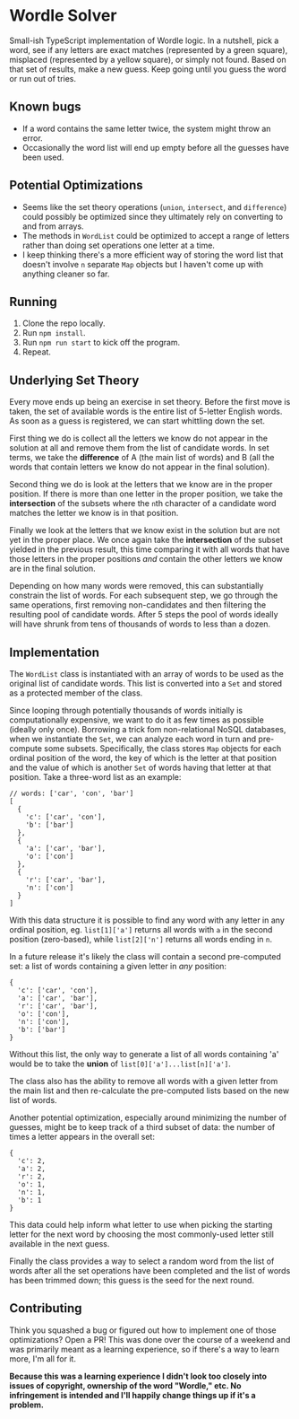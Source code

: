 # Wordle Solver
Small-ish TypeScript implementation of Wordle logic. In a nutshell, pick a word, see if any letters are exact matches (represented by a green square), misplaced (represented by a yellow square), or simply not found. Based on that set of results, make a new guess. Keep going until you guess the word or run out of tries.

## Known bugs
* If a word contains the same letter twice, the system might throw an error.
* Occasionally the word list will end up empty before all the guesses have been used.

## Potential Optimizations
* Seems like the set theory operations (`union`, `intersect`, and `difference`) could possibly be optimized since they ultimately rely on converting to and from arrays.
* The methods in `WordList` could be optimized to accept a range of letters rather than doing set operations one letter at a time.
* I keep thinking there's a more efficient way of storing the word list that doesn't involve `n` separate `Map` objects but I haven't come up with anything cleaner so far.

## Running
1. Clone the repo locally.
1. Run `npm install`.
1. Run `npm run start` to kick off the program.
1. Repeat.

## Underlying Set Theory
Every move ends up being an exercise in set theory. Before the first move is taken, the set of available words is the entire list of 5-letter English words. As soon as a guess is registered, we can start whittling down the set.

First thing we do is collect all the letters we know do not appear in the solution at all and remove them from the list of candidate words. In set terms, we take the **difference** of A (the main list of words) and B (all the words that contain letters we know do not appear in the final solution).

Second thing we do is look at the letters that we know are in the proper position. If there is more than one letter in the proper position, we take the **intersection** of the subsets where the `n`th character of a candidate word matches the letter we know is in that position.

Finally we look at the letters that we know exist in the solution but are not yet in the proper place. We once again take the **intersection** of the subset yielded in the previous result, this time comparing it with all words that have those letters in the proper positions _and_ contain the other letters we know are in the final solution.

Depending on how many words were removed, this can substantially constrain the list of words. For each subsequent step, we go through the same operations, first removing non-candidates and then filtering the resulting pool of candidate words. After 5 steps the pool of words ideally will have shrunk from tens of thousands of words to less than a dozen.

## Implementation
The `WordList` class is instantiated with an array of words to be used as the original list of candidate words. This list is converted into a `Set` and stored as a protected member of the class.

Since looping through potentially thousands of words initially is computationally expensive, we want to do it as few times as possible (ideally only once). Borrowing a trick fom non-relational NoSQL databases, when we instantiate the `Set`, we can analyze each word in turn and pre-compute some subsets. Specifically, the class stores `Map` objects for each ordinal position of the word, the key of which is the letter at that position and the value of which is another `Set` of words having that letter at that position. Take a three-word list as an example:

```
// words: ['car', 'con', 'bar']
[
  {
    'c': ['car', 'con'],
    'b': ['bar']
  },
  {
    'a': ['car', 'bar'],
    'o': ['con']
  },
  {
    'r': ['car', 'bar'],
    'n': ['con']
  }
]
```

With this data structure it is possible to find any word with any letter in any ordinal position, eg. `list[1]['a']` returns all words with `a` in the second position (zero-based), while `list[2]['n']` returns all words ending in `n`.

In a future release it's likely the class will contain a second pre-computed set: a list of words containing a given letter in _any_ position:
```
{
  'c': ['car', 'con'],
  'a': ['car', 'bar'],
  'r': ['car', 'bar'],
  'o': ['con'],
  'n': ['con'],
  'b': ['bar']
}
```

Without this list, the only way to generate a list of all words containing 'a' would be to take the **union** of `list[0]['a']...list[n]['a']`.

The class also has the ability to remove all words with a given letter from the main list and then re-calculate the pre-computed lists based on the new list of words.

Another potential optimization, especially around minimizing the number of guesses, might be to keep track of a third subset of data: the number of times a letter appears in the overall set:
```
{
  'c': 2,
  'a': 2,
  'r': 2,
  'o': 1,
  'n': 1,
  'b': 1
}
```

This data could help inform what letter to use when picking the starting letter for the next word by choosing the most commonly-used letter still available in the next guess.

Finally the class provides a way to select a random word from the list of words after all the set operations have been completed and the list of words has been trimmed down; this guess is the seed for the next round.

## Contributing
Think you squashed a bug or figured out how to implement one of those optimizations? Open a PR! This was done over the course of a weekend and was primarily meant as a learning experience, so if there's a way to learn more, I'm all for it.

**Because this was a learning experience I didn't look too closely into issues of copyright, ownership of the word "Wordle," etc. No infringement is intended and I'll happily change things up if it's a problem.**
